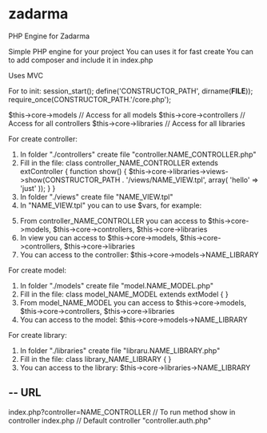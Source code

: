 # zadarma
PHP Engine for Zadarma

Simple PHP engine for your project
You can uses it for fast create 
You can to add composer and include it in index.php

Uses MVC

For to init:
session_start();
define('CONSTRUCTOR_PATH', dirname(__FILE__));
require_once(CONSTRUCTOR_PATH.'/core.php');

$this->core->models // Access for all models 
$this->core->controllers // Access for all controllers
$this->core->libraries // Access for all libraries


For create controller:
1. In folder "./controllers" create file "controller.NAME_CONTROLLER.php"
2. Fill in the file:
class controller_NAME_CONTROLLER extends extController {
    function show() {
        $this->core->libraries->views->show(CONSTRUCTOR_PATH . '/views/NAME_VIEW.tpl', array(
          'hello' => 'just'
        ));
    }
}
3. In folder "./views" create file "NAME_VIEW.tpl"
4. In "NAME_VIEW.tpl" you can to use $vars, for example:
<?php
  print $vars['hello'];
?>
5. From controller_NAME_CONTROLLER you can access to $this->core->models, $this->core->controllers, $this->core->libraries
6. In view you can access to $this->core->models, $this->core->controllers, $this->core->libraries
7. You can access to the controller: $this->core->models->NAME_LIBRARY

For create model:
1. In folder "./models" create file "model.NAME_MODEL.php"
2. Fill in the file:
class model_NAME_MODEL extends extModel {
}
3. From model_NAME_MODEL you can access to $this->core->models, $this->core->controllers, $this->core->libraries
4. You can access to the model: $this->core->models->NAME_LIBRARY

For create library:
1. In folder "./libraries" create file "libraru.NAME_LIBRARY.php"
2. Fill in the file:
class library_NAME_LIBRARY {
}
3. You can access to the library: $this->core->libraries->NAME_LIBRARY


--
URL
--

index.php?controller=NAME_CONTROLLER // To run method show in controller
index.php // Default controller "controller.auth.php"
